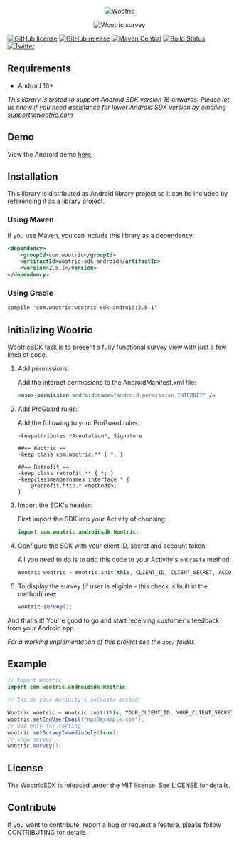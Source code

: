 <p align="center" >
  <img src="https://cloud.githubusercontent.com/assets/1431421/16471739/4e28eec8-3e24-11e6-8ee1-39d36bbf679e.png" alt="Wootric" title="Wootric">
</p>

<p align="center" >
  <img src="https://cloud.githubusercontent.com/assets/1431421/16593017/083d1298-42a9-11e6-8e58-25aaaadee5d3.gif" alt="Wootric survey" title="Wootric">
</p>


[![GitHub license](https://img.shields.io/badge/license-MIT-lightgrey.svg)](https://raw.githubusercontent.com/Wootric/WootricSDK-Android/master/LICENSE.md) [![GitHub release](https://img.shields.io/github/release/Wootric/WootricSDK-Android.svg)](https://github.com/Wootric/WootricSDK-Android/releases) [![Maven Central](https://img.shields.io/maven-central/v/com.wootric/wootric-sdk-android.svg)](https://img.shields.io/maven-central/v/com.wootric/wootric-sdk-android.svg) [![Build Status](https://img.shields.io/circleci/project/Wootric/WootricSDK-Android.svg)](https://img.shields.io/circleci/project/Wootric/WootricSDK-Android.svg) [![Twitter](https://img.shields.io/badge/twitter-@WootricSDK-blue.svg?style=flat)](http://twitter.com/Wootric)

## Requirements
- Android 16+

*This library is tested to  support Android SDK version 16 onwards. Please let us know if you need assistance for lower Android SDK version by emailing support@wootric.com*

## Demo
View the Android demo [here.](http://cl.ly/0h112M290m04)

## Installation

This library is distributed as Android library project so it can be included by referencing it as a library project.

### Using Maven
If you use Maven, you can include this library as a dependency:

```xml
<dependency>
    <groupId>com.wootric</groupId>
    <artifactId>wootric-sdk-android</artifactId>
    <version>2.5.1</version>
</dependency>
```

### Using Gradle

```xml
compile 'com.wootric:wootric-sdk-android:2.5.1'
```

## Initializing Wootric
WootricSDK task is to present a fully functional survey view with just a few lines of code.

1. Add permissions:

    Add the internet permissions to the AndroidManifest.xml file:
    
    ```xml
    <uses-permission android:name="android.permission.INTERNET" />
    ```

2. Add ProGuard rules:

    Add the following to your ProGuard rules:
    
    ```ProGuard
    -keepattributes *Annotation*, Signature
    
    ##== Wootric ==
    -keep class com.wootric.** { *; }
    
    ##== Retrofit ==
    -keep class retrofit.** { *; }
    -keepclassmembernames interface * {
        @retrofit.http.* <methods>;
    }
    ```

3. Import the SDK's header:

    First import the SDK into your Activity of choosing:
    
    ```java
    import com.wootric.androidsdk.Wootric;
    ```

4. Configure the SDK with your client ID, secret and account token:

    All you need to do is to add this code to your Activity's `onCreate` method:
    
    ```java
    Wootric wootric = Wootric.init(this, CLIENT_ID, CLIENT_SECRET, ACCOUNT_TOKEN);
    ```

5. To display the survey (if user is eligible - this check is built in the method) use:
    ```java
    wootric.survey();
    ```

And that's it! You're good to go and start receiving customer's feedback from your Android app.

*For a working implementation of this project see the `app/` folder.*

## Example

```java
// Import Wootric
import com.wootric.androidsdk.Wootric;

// Inside your Activity's onCreate method

Wootric wootric = Wootric.init(this, YOUR_CLIENT_ID, YOUR_CLIENT_SECRET, YOUR_ACCOUNT_TOKEN);
wootric.setEndUserEmail("nps@example.com");
// Use only for testing
wootric.setSurveyImmediately(true);
// show survey
wootric.survey();

```

## License

The WootricSDK is released under the MIT license. See LICENSE for details.

## Contribute

If you want to contribute, report a bug or request a feature, please follow CONTRIBUTING for details.
